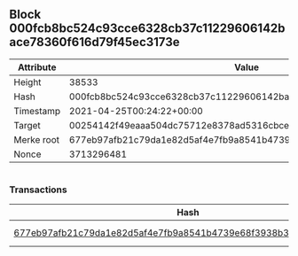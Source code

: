 ## Block 000fcb8bc524c93cce6328cb37c11229606142bace78360f616d79f45ec3173e

Attribute | Value
--- | ---
Height | 38533
Hash | 000fcb8bc524c93cce6328cb37c11229606142bace78360f616d79f45ec3173e
Timestamp | 2021-04-25T00:24:22+00:00
Target | 00254142f49eaaa504dc75712e8378ad5316cbcead634704b3734b6271167cc4
Merke root | 677eb97afb21c79da1e82d5af4e7fb9a8541b4739e68f3938b3195a86c837443
Nonce | 3713296481

```

```

### Transactions

Hash | Amount
--- | ---
[677eb97afb21c79da1e82d5af4e7fb9a8541b4739e68f3938b3195a86c837443](677eb97afb21c79da1e82d5af4e7fb9a8541b4739e68f3938b3195a86c837443.md) | 10.00000000 SKEPTI 
